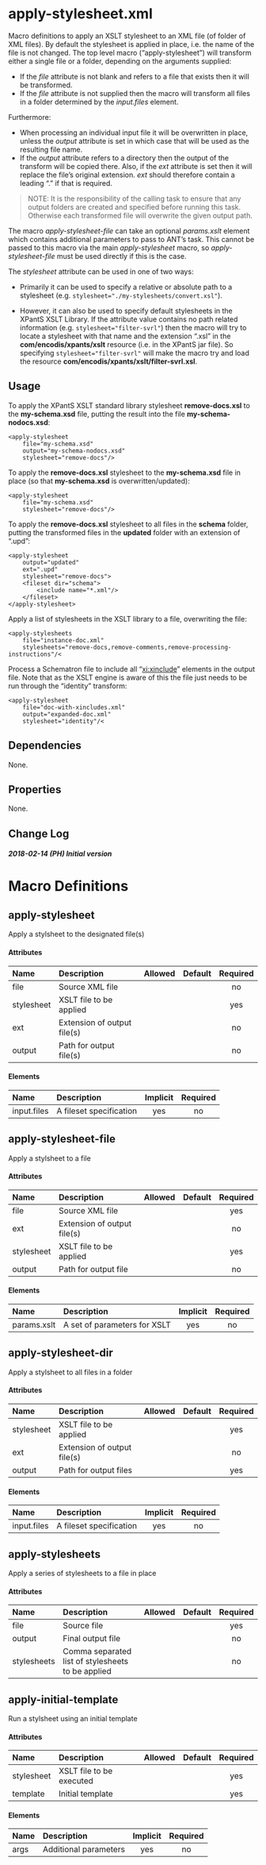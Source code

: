 # apply-stylesheet.xml

Macro definitions to apply an XSLT stylesheet to an XML file (of folder
of XML files). By default the stylesheet is applied in place, i.e. the
name of the file is not changed. The top level macro
(“apply-stylesheet”) will transform either a single file or a
folder, depending on the arguments supplied:

  - If the *file* attribute is not blank and refers to a file that
    exists then it will be transformed.
  - If the *file* attribute is not supplied then the macro will
    transform all files in a folder determined by the *input.files*
    element.

Furthermore:

  - When processing an individual input file it will be overwritten in
    place, unless the *output* attribute is set in which case that will
    be used as the resulting file name.
  - If the *output* attribute refers to a directory then the output of
    the transform will be copied there. Also, if the *ext* attribute is
    set then it will replace the file’s original extension. *ext* should
    therefore contain a leading “.” if that is required.

> NOTE: It is the responsibility of the calling task to ensure that any
> output folders are created and specified before running this task.
> Otherwise each transformed file will overwrite the given output path.

The macro *apply-stylesheet-file* can take an optional *params.xslt*
element which contains additional parameters to pass to ANT’s <xslt>
task. This cannot be passed to this macro via the main
*apply-stylesheet* macro, so *apply-stylesheet-file* must be used
directly if this is the case.

The *stylesheet* attribute can be used in one of two ways:

  - Primarily it can be used to specify a relative or absolute path to a
    stylesheet (e.g. `stylesheet="./my-stylesheets/convert.xsl"`).

  - However, it can also be used to specify default stylesheets in the
    XPantS XSLT Library. If the attribute value contains no path related
    information (e.g. `stylesheet="filter-svrl"`) then the macro will
    try to locate a stylesheet with that name and the extension “.xsl”
    in the **com/encodis/xpants/xslt** resource (i.e. in the XPantS jar
    file). So specifying `stylesheet="filter-svrl"` will make the macro
    try and load the resource
    **com/encodis/xpants/xslt/filter-svrl.xsl**.

## Usage

To apply the XPantS XSLT standard library stylesheet **remove-docs.xsl**
to the **my-schema.xsd** file, putting the result into the file
**my-schema-nodocs.xsd**:

    <apply-stylesheet
        file="my-schema.xsd"
        output="my-schema-nodocs.xsd"
        stylesheet="remove-docs"/>

To apply the **remove-docs.xsl** stylesheet to the **my-schema.xsd**
file in place (so that **my-schema.xsd** is overwritten/updated):

    <apply-stylesheet
        file="my-schema.xsd"
        stylesheet="remove-docs"/>

To apply the **remove-docs.xsl** stylesheet to all files in the
**schema** folder, putting the transformed files in the **updated**
folder with an extension of “.upd”:

    <apply-stylesheet
        output="updated"
        ext=".upd"
        stylesheet="remove-docs">
        <fileset dir="schema">
            <include name="*.xml"/>
        </fileset>
    </apply-stylesheet>

Apply a list of stylesheets in the XSLT library to a file, overwriting
the file:

    <apply-stylesheets
        file="instance-doc.xml"
        stylesheets="remove-docs,remove-comments,remove-processing-instructions"/<

Process a Schematron file to include all “<xi:xinclude>” elements in the
output file. Note that as the XSLT engine is aware of this the file just
needs to be run through the “identity” transform:

    <apply-stylesheet
        file="doc-with-xincludes.xml"
        output="expanded-doc.xml"
        stylesheet="identity"/<

## Dependencies

None.

## Properties

None.

## Change Log

##### 2018-02-14 (PH) Initial version

# Macro Definitions

## apply-stylesheet

Apply a stylsheet to the designated
file(s)

#### Attributes

| Name       | Description                 | Allowed | Default | Required |
| :--------- | :-------------------------- | :------ | :-----: | :------: |
| file       | Source XML file             |         |         |    no    |
| stylesheet | XSLT file to be applied     |         |         |   yes    |
| ext        | Extension of output file(s) |         |         |    no    |
| output     | Path for output file(s)     |         |         |    no    |

#### Elements

| Name        | Description             | Implicit | Required |
| :---------- | :---------------------- | :------: | :------: |
| input.files | A fileset specification |   yes    |    no    |

## apply-stylesheet-file

Apply a stylsheet to a
file

#### Attributes

| Name       | Description                 | Allowed | Default | Required |
| :--------- | :-------------------------- | :------ | :-----: | :------: |
| file       | Source XML file             |         |         |   yes    |
| ext        | Extension of output file(s) |         |         |    no    |
| stylesheet | XSLT file to be applied     |         |         |   yes    |
| output     | Path for output file        |         |         |    no    |

#### Elements

| Name        | Description                  | Implicit | Required |
| :---------- | :--------------------------- | :------: | :------: |
| params.xslt | A set of parameters for XSLT |   yes    |    no    |

## apply-stylesheet-dir

Apply a stylsheet to all files in a
folder

#### Attributes

| Name       | Description                 | Allowed | Default | Required |
| :--------- | :-------------------------- | :------ | :-----: | :------: |
| stylesheet | XSLT file to be applied     |         |         |   yes    |
| ext        | Extension of output file(s) |         |         |    no    |
| output     | Path for output files       |         |         |   yes    |

#### Elements

| Name        | Description             | Implicit | Required |
| :---------- | :---------------------- | :------: | :------: |
| input.files | A fileset specification |   yes    |    no    |

## apply-stylesheets

Apply a series of stylesheets to a file in
place

#### Attributes

| Name        | Description                                       | Allowed | Default | Required |
| :---------- | :------------------------------------------------ | :------ | :-----: | :------: |
| file        | Source file                                       |         |         |   yes    |
| output      | Final output file                                 |         |         |    no    |
| stylesheets | Comma separated list of stylesheets to be applied |         |         |    no    |

## apply-initial-template

Run a stylsheet using an initial template

#### Attributes

| Name       | Description              | Allowed | Default | Required |
| :--------- | :----------------------- | :------ | :-----: | :------: |
| stylesheet | XSLT file to be executed |         |         |   yes    |
| template   | Initial template         |         |         |   yes    |

#### Elements

| Name | Description           | Implicit | Required |
| :--- | :-------------------- | :------: | :------: |
| args | Additional parameters |   yes    |    no    |
